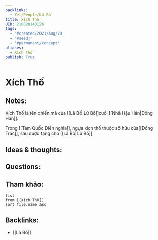 ```yaml
---
backlinks:
  - Zet/People/Lã Bố
title: Xích Thố
UID: 210828140126
tags:
  - '#created/2021/Aug/28'
  - '#seed🥜'
  - '#permanent/concept'
aliases:
  - Xích Thố
publish: True
---
```

# Xích Thố

## Notes:
Xích Thố là tên chiến mã của [[Lã Bố|Lữ Bố]]cuối [[Nhà Hậu Hán|Đông Hán]].

Trong [[Tam Quốc Diễn nghĩa]], ngựa xích thố thuộc sở hữu của[[Đổng Trác]], sau được tặng cho [[Lã Bố|Lữ Bố]]

## Ideas & thoughts:

## Questions:


## Tham khảo:
```dataview
list
from [[Xích Thố]]
sort file.name asc
```
## Backlinks:
- [[Lã Bố]]
